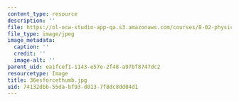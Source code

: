 ```yaml
---
content_type: resource
description: ''
file: https://ol-ocw-studio-app-qa.s3.amazonaws.com/courses/8-02-physics-ii-electricity-and-magnetism-spring-2007/74132dbb55dabf93d0137f8dc8dd04d1_36esforcethumb.jpg
file_type: image/jpeg
image_metadata:
  caption: ''
  credit: ''
  image-alt: ''
parent_uid: ea1fcef1-1143-e57e-2f48-a97bf8747dc2
resourcetype: Image
title: 36esforcethumb.jpg
uid: 74132dbb-55da-bf93-d013-7f8dc8dd04d1
---
```

